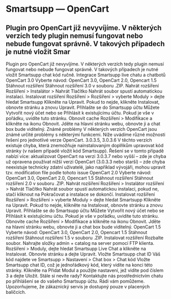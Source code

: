 # Smartsupp — OpenCart
## Plugin pro OpenCart již nevyvíjíme. V některých verzích tedy plugin nemusí fungovat nebo nebude fungovat správně. V takových případech je nutné vložit Smar
Plugin pro OpenCart již nevyvíjíme. V některých verzích tedy plugin nemusí fungovat nebo nebude fungovat správně. V takových případech je nutné vložit Smartsupp chat kód ručně.
Integrace Smartsupp live chatu a chatbotů
OpenCart 3.0
Vyberte návod: OpenCart 3.0, OpenCart 2.0, Opencart 1.5
Stáhnout rozšíření
Stáhnout rozšíření 3.0 v souboru .ZIP.
Nahrát rozšíření
Rozšíření > Instalátor > Nahrát
Tlačítko Nahrát soubor spustí automatickou instalaci.
Instalovat rozšíření
Rozšíření > Rozšíření > vyberte Moduly > dejte hledat Smartsupp 
Klikněte na Upravit. Pokud to nejde, klikněte Instalovat, obnovte stránku a znovu Upravit.
Přihlašte se do Smartsupp účtu
Můžete Vytvořit nový účet nebo se Přihlásit k existujícímu účtu.
Pokud je vše v pořádku, uvidíte tuto stránku.
Obnovit cache
Rozšíření > Modifikace a klikněte na ikonu Obnovit.
Jděte na hlavní stránku webu, obnovte ji a chat box bude viditelný.
Známé problémy
V některých verzích OpenCart jsou známé určité problémy s některými funkcemi. Níže uvádíme různé možnosti řešení pro jednotlivé verze OpenCart.
3.0.3.5, 3.0.3.6
V těchto verzích existuje chyba, která znemožňuje nainstalovaným doplňkům upravovat kód stránky (v našem případě vložit kód Smartsupp). Řešení se v tomto případě nabízí více:
aktualizovat OpenCart na verzi 3.0.3.7 nebo vyšší – zde je chyba už opravena
používat nižší verzi OpenCart (3.0.3.3 nebo starší) – zde chyba neexistuje
technicky zdatní uživatelé, jako například vývojáři, mohou upravit tzv. modification file podle tohoto issue 
OpenCart 2.0
Vyberte návod: OpenCart 3.0, OpenCart 2.0, Opencart 1.5
Stáhnout rozšíření
Stáhnout rozšíření 2.0 v souboru .ZIP.
Nahrát rozšíření
Rozšíření > Instalátor rozšíření > Nahrát
Tlačítko Nahrát soubor spustí automatickou instalaci, pokud ne, stačí kliknout na Pokračovat a instalace se dokončí.
Instalovat rozšíření
Rozšíření > Rozšíření > vyberte Moduly > dejte hledat Smartsupp 
Klikněte na Upravit. Pokud to nejde, klikněte na Instalovat, obnovte stránku a znovu Upravit.
Přihlašte se do Smartsupp účtu
Můžete Vytvořit nový účet nebo se Přihlásit k existujícímu účtu.
Pokud je vše v pořádku, uvidíte tuto stránku.
Obnovite cache
Rozšíření > Modifikace a klikněte na ikonu Obnovit.
Jděte na hlavní stránku webu, obnovte ji a chat box bude viditelný.
OpenCart 1.5
Vyberte návod: OpenCart 3.0, OpenCart 2.0, Opencart 1.5
Stáhnout rozšíření
Stáhnout rozšíření 1.5 v souboru .ZIP.
Instalovat rozšíření
Rozbalte soubor. Nahrajte složky admin + catalog na server pomocí FTP klienta.
Rozšíření > Moduly, dejte hledat Smartsupp Live Chat a klikněte na Instalovat. 
Obnovte stránku a dejte Upravit.
Vložte Smartsupp chat ID
Váš kód najdete ve Smartsupp > Nastavení > Chat box > Chat kód
Vložte Smartsupp chat ID, což je jednořádkový kód, který vidíte na konci této stránky.
Klikněte na Přidat Modul a použijte nastavení, jež vidíte pod číslem 3 a dejte Uložit.
Stále si nevíte rady? Kontaktujte nás prostřednictvím chatu po přihlášení se do vašeho Smartsupp účtu. Rádi vám pomůžeme. Upozorňujeme, že zákaznický servis je dostupný pouze v placených balíčcích.


